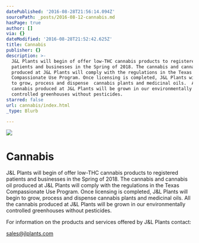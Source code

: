 ```yaml
---
datePublished: '2016-08-28T21:56:14.094Z'
sourcePath: _posts/2016-08-12-cannabis.md
hasPage: true
author: []
via: {}
dateModified: '2016-08-28T21:52:42.625Z'
title: Cannabis
publisher: {}
description: >-
  J&L Plants will begin of offer low-THC cannabis products to registered
  patients and businesses in the Spring of 2018. The cannabis and cannabis oil
  produced at J&L Plants will comply with the regulations in the Texas
  Compassionate Use Program. Once licensing is completed, J&L Plants will begin
  to grow, process and dispense  cannabis plants and medicinal oils.  All the
  cannabis produced at J&L Plants will be grown in our environmentally
  controlled greenhouses without pesticides.   
starred: false
url: cannabis/index.html
_type: Blurb

---
```

![](https://the-grid-user-content.s3-us-west-2.amazonaws.com/97cc7436-17c3-4d70-a13e-e710cbfa7e58.jpg)

# Cannabis

J&L Plants will begin of offer low-THC cannabis products to registered patients and businesses in the Spring of 2018\. The cannabis and cannabis oil produced at J&L Plants will comply with the regulations in the Texas Compassionate Use Program. Once licensing is completed, J&L Plants will begin to grow, process and dispense cannabis plants and medicinal oils. All the cannabis produced at J&L Plants will be grown in our environmentally controlled greenhouses without pesticides. 

For information on the products and services offered by J&L Plants contact:

sales@jlplants.com